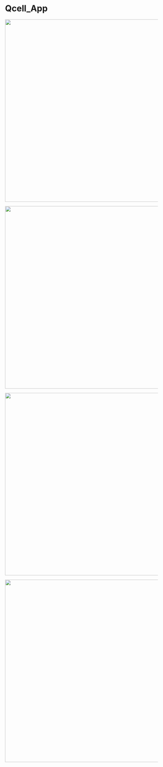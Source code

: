 # Qcell_App

<p align="center">
  <img src="https://github.com/raedjah1/Qcell_App/assets/106587632/ee227c1e-70f7-4b29-abf0-005f85de1f02" width="600px">
</p>
<p align="center">
  <img src="https://github.com/raedjah1/Qcell_App/assets/106587632/ea1068ac-3d8f-41f1-94f5-d170aa6b104a" width="600px">
</p>
<p align="center">
  <img src="https://github.com/raedjah1/Qcell_App/assets/106587632/980c2c29-b2f0-4c43-8862-60ee75637ba5" width="600px">
</p>
<p align="center">
  <img src="https://github.com/raedjah1/Qcell_App/assets/106587632/a42d210c-92c3-400d-8d2c-680445d37178" width="600px">
</p>
